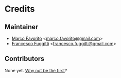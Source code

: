 # Credits

## Maintainer

* [Marco Favorito](https://github.com/marcofavorito) <[marco.favorito@gmail.com](mailto:marco.favorito@gmail.com)>
* [Francesco Fuggitti](https://github.com/francescofuggitti) <[francesco.fuggitti@gmail.com](mailto:francesco.fuggitti@gmail.com)>

## Contributors

None yet. [Why not be the first](./contributing.md)?
